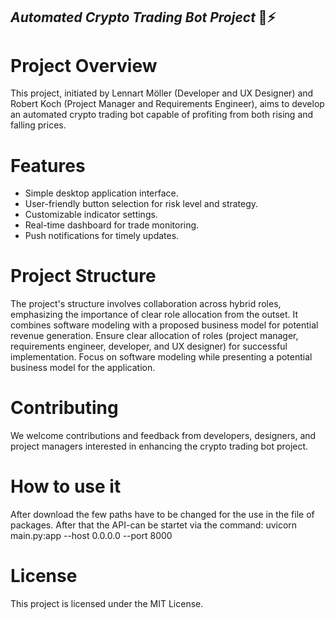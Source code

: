 ## ***Automated Crypto Trading Bot Project*** 🤖⚡

# Project Overview
This project, initiated by Lennart Möller (Developer and UX Designer) and Robert Koch (Project Manager and Requirements Engineer), aims to develop an automated crypto trading bot capable of profiting from both rising and falling prices.

# Features
- Simple desktop application interface.
- User-friendly button selection for risk level and strategy.
- Customizable indicator settings.
- Real-time dashboard for trade monitoring.
- Push notifications for timely updates.

# Project Structure
The project's structure involves collaboration across hybrid roles, emphasizing the importance of clear role allocation from the outset. It combines software modeling with a proposed business model for potential revenue generation.
Ensure clear allocation of roles (project manager, requirements engineer, developer, and UX designer) for successful implementation.
Focus on software modeling while presenting a potential business model for the application.

# Contributing
We welcome contributions and feedback from developers, designers, and project managers interested in enhancing the crypto trading bot project.

# How to use it
After download the few paths have to be changed for the use in the file of packages.
After that the API-can be startet via the command: uvicorn main.py:app --host 0.0.0.0 --port 8000

# License
This project is licensed under the MIT License.